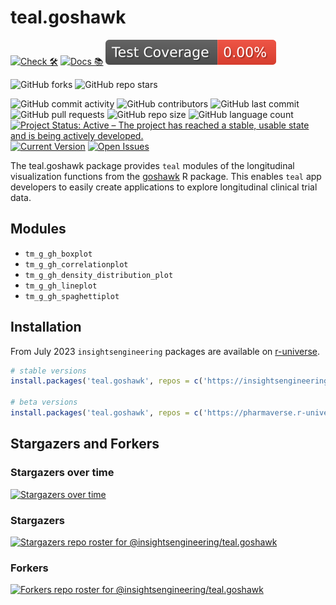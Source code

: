 # teal.goshawk

<!-- start badges -->
[![Check 🛠](https://github.com/insightsengineering/teal.goshawk/actions/workflows/check.yaml/badge.svg)](https://insightsengineering.github.io/teal.goshawk/main/unit-test-report/)
[![Docs 📚](https://github.com/insightsengineering/teal.goshawk/actions/workflows/docs.yaml/badge.svg)](https://insightsengineering.github.io/teal.goshawk/)
[![Code Coverage 📔](https://raw.githubusercontent.com/insightsengineering/teal.goshawk/_xml_coverage_reports/data/main/badge.svg)](https://insightsengineering.github.io/teal.goshawk/main/coverage-report/)

![GitHub forks](https://img.shields.io/github/forks/insightsengineering/teal.goshawk?style=social)
![GitHub repo stars](https://img.shields.io/github/stars/insightsengineering/teal.goshawk?style=social)

![GitHub commit activity](https://img.shields.io/github/commit-activity/m/insightsengineering/teal.goshawk)
![GitHub contributors](https://img.shields.io/github/contributors/insightsengineering/teal.goshawk)
![GitHub last commit](https://img.shields.io/github/last-commit/insightsengineering/teal.goshawk)
![GitHub pull requests](https://img.shields.io/github/issues-pr/insightsengineering/teal.goshawk)
![GitHub repo size](https://img.shields.io/github/repo-size/insightsengineering/teal.goshawk)
![GitHub language count](https://img.shields.io/github/languages/count/insightsengineering/teal.goshawk)
[![Project Status: Active – The project has reached a stable, usable state and is being actively developed.](https://www.repostatus.org/badges/latest/active.svg)](https://www.repostatus.org/#active)
[![Current Version](https://img.shields.io/github/r-package/v/insightsengineering/teal.goshawk/main?color=purple\&label=package%20version)](https://github.com/insightsengineering/teal.goshawk/tree/main)
[![Open Issues](https://img.shields.io/github/issues-raw/insightsengineering/teal.goshawk?color=red\&label=open%20issues)](https://github.com/insightsengineering/teal.goshawk/issues?q=is%3Aissue+is%3Aopen+sort%3Aupdated-desc)
<!-- end badges -->

The teal.goshawk package provides `teal` modules of the longitudinal visualization functions from the [goshawk](https://insightsengineering.github.io/goshawk/) R package.
This enables `teal` app developers to easily create applications to explore longitudinal clinical trial data.

## Modules

<!-- markdownlint-disable MD007 MD030 -->
-   `tm_g_gh_boxplot`
-   `tm_g_gh_correlationplot`
-   `tm_g_gh_density_distribution_plot`
-   `tm_g_gh_lineplot`
-   `tm_g_gh_spaghettiplot`
<!-- markdownlint-enable MD007 MD030 -->

## Installation

From July 2023 `insightsengineering` packages are available on [r-universe](https://r-universe.dev/).

```r
# stable versions
install.packages('teal.goshawk', repos = c('https://insightsengineering.r-universe.dev', 'https://cloud.r-project.org'))

# beta versions
install.packages('teal.goshawk', repos = c('https://pharmaverse.r-universe.dev', 'https://cloud.r-project.org'))
```

## Stargazers and Forkers

### Stargazers over time

[![Stargazers over time](https://starchart.cc/insightsengineering/teal.goshawk.svg)](https://starchart.cc/insightsengineering/teal.goshawk)

### Stargazers

[![Stargazers repo roster for @insightsengineering/teal.goshawk](https://reporoster.com/stars/insightsengineering/teal.goshawk)](https://github.com/insightsengineering/teal.goshawk/stargazers)

### Forkers

[![Forkers repo roster for @insightsengineering/teal.goshawk](https://reporoster.com/forks/insightsengineering/teal.goshawk)](https://github.com/insightsengineering/teal.goshawk/network/members)
